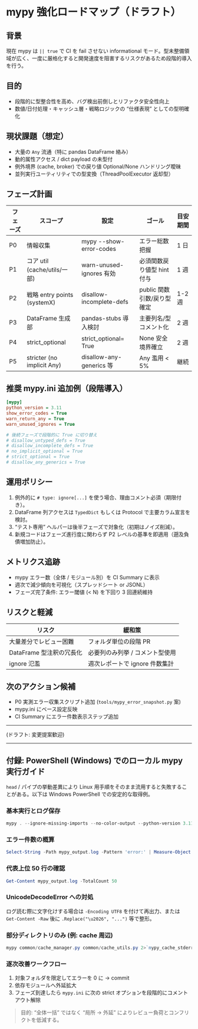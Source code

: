 # mypy 強化ロードマップ（ドラフト）

## 背景

現在 mypy は `|| true` で CI を fail させない informational モード。型未整備領域が広く、一度に厳格化すると開発速度を阻害するリスクがあるため段階的導入を行う。

## 目的

- 段階的に型整合性を高め、バグ検出前倒しとリファクタ安全性向上
- 数値/日付処理・キャッシュ層・戦略ロジックの “仕様表現” としての型明確化

## 現状課題（想定）

- 大量の `Any` 流通（特に pandas DataFrame 絡み）
- 動的属性アクセス / dict payload の未型付
- 例外境界 (cache, broker) での戻り値 Optional/None ハンドリング曖昧
- 並列実行ユーティリティでの型変換（ThreadPoolExecutor 返却型）

## フェーズ計画

| フェーズ | スコープ                     | 設定                     | ゴール                     | 目安期間 |
| -------- | ---------------------------- | ------------------------ | -------------------------- | -------- |
| P0       | 情報収集                     | mypy --show-error-codes  | エラー総数把握             | 1 日     |
| P1       | コア util (cache/utils/一部) | warn-unused-ignores 有効 | 必須関数戻り値型 hint 付与 | 1 週     |
| P2       | 戦略 entry points (systemX)  | disallow-incomplete-defs | public 関数引数/戻り型確定 | 1-2 週   |
| P3       | DataFrame 生成部             | pandas-stubs 導入検討    | 主要列名/型コメント化      | 2 週     |
| P4       | strict_optional              | strict_optional= True    | None 安全境界確立          | 2 週     |
| P5       | stricter (no implicit Any)   | disallow-any-generics 等 | Any 濫用 < 5%              | 継続     |

## 推奨 mypy.ini 追加例（段階導入）

```ini
[mypy]
python_version = 3.11
show_error_codes = True
warn_return_any = True
warn_unused_ignores = True

# 後続フェーズで段階的に True に切り替え
# disallow_untyped_defs = True
# disallow_incomplete_defs = True
# no_implicit_optional = True
# strict_optional = True
# disallow_any_generics = True
```

## 運用ポリシー

1. 例外的に `# type: ignore[...]` を使う場合、理由コメント必須（期限付き）。
2. DataFrame 列アクセスは `TypedDict` もしくは Protocol で主要カラム宣言を検討。
3. “テスト専用” ヘルパーは後半フェーズで対象化（初期はノイズ削減）。
4. 新規コードはフェーズ進行度に関わらず P2 レベルの基準を即適用（遡及負債増加防止）。

## メトリクス追跡

- mypy エラー数（全体 / モジュール別）を CI Summary に表示
- 週次で減少傾向を可視化（スプレッドシート or JSONL）
- フェーズ完了条件: エラー閾値 (< N) を下回り 3 回連続維持

## リスクと軽減

| リスク                   | 緩和策                          |
| ------------------------ | ------------------------------- |
| 大量差分でレビュー困難   | フォルダ単位の段階 PR           |
| DataFrame 型注釈の冗長化 | 必要列のみ列挙 / コメント型使用 |
| ignore 氾濫              | 週次レポートで ignore 件数集計  |

## 次のアクション候補

- P0 実測エラー収集スクリプト追加 (`tools/mypy_error_snapshot.py` 案)
- mypy.ini にベース設定反映
- CI Summary にエラー件数表示ステップ追加

---

(ドラフト: 変更提案歓迎)

---

## 付録: PowerShell (Windows) でのローカル mypy 実行ガイド

`head` / パイプの挙動差異により Linux 用手順をそのまま流用すると失敗することがある。以下は Windows PowerShell での安定的な取得例。

### 基本実行とログ保存

```powershell
mypy . --ignore-missing-imports --no-color-output --python-version 3.11 2>`mypy_stderr.txt` | Out-File -FilePath mypy_output.log -Encoding utf8
```

### エラー件数の概算

```powershell
Select-String -Path mypy_output.log -Pattern 'error:' | Measure-Object | Select-Object -ExpandProperty Count
```

### 代表上位 50 行の確認

```powershell
Get-Content mypy_output.log -TotalCount 50
```

### UnicodeDecodeError への対処

ログ読む際に文字化けする場合は `-Encoding UTF8` を付けて再出力、または `Get-Content -Raw` 後に `.Replace("\u2026", "...")` 等で整形。

### 部分ディレクトリのみ (例: cache 周辺)

```powershell
mypy common/cache_manager.py common/cache_utils.py 2>`mypy_cache_stderr.txt` | Out-File cache_mypy.log -Encoding utf8
```

### 逐次改善ワークフロー

1. 対象フォルダを限定してエラーを 0 に → commit
2. 依存モジュールへ外延拡大
3. フェーズ到達したら `mypy.ini` に次の strict オプションを段階的にコメントアウト解除

> 目的: “全体一括” ではなく “局所 → 外延” によりレビュー負荷とコンフリクトを低減する。
